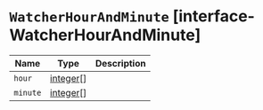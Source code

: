 # `WatcherHourAndMinute` [interface-WatcherHourAndMinute]

| Name | Type | Description |
| - | - | - |
| `hour` | [integer](./integer.md)[] | &nbsp; |
| `minute` | [integer](./integer.md)[] | &nbsp; |
